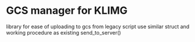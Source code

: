 # GCS manager for KLIMG
library for ease of uploading to gcs from legacy script
use similar struct and working procedure as existing send_to_server()
